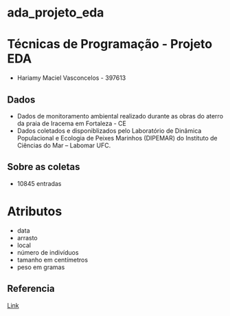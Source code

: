 # ada_projeto_eda

# Técnicas de Programação - Projeto EDA

* Hariamy Maciel Vasconcelos - 397613 


## Dados

* Dados de monitoramento ambiental realizado durante as obras do aterro da praia de Iracema em Fortaleza - CE
* Dados coletados e disponiblizados pelo Laboratório de Dinâmica Populacional e Ecologia de Peixes Marinhos (DIPEMAR) do Instituto de Ciências do Mar – Labomar UFC.

## Sobre as coletas

- 10845 entradas

# Atributos
* data
* arrasto
* local
* número de indivíduos
* tamanho em centímetros
* peso em gramas

## Referencia
[Link](https://repositorio.ufc.br/handle/riufc/67993)

